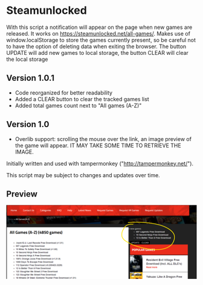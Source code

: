 # Steamunlocked

With this script a notification will appear on the page when new games are released. It works on https://steamunlocked.net/all-games/. Makes use of window.localStorage to store the games currently present, so be careful not to have the option of deleting data when exiting the browser. The button UPDATE will add new games to local storage, the button CLEAR will clear the local storage


## Version 1.0.1
 -  Code reorganized for better readability
 -  Added a CLEAR button to clear the tracked games list
 -  Added total games count next to "All games (A-Z)"

## Version 1.0
 - Overlib support: scrolling the mouse over the link, an image preview of the game will appear. IT MAY TAKE SOME TIME TO RETRIEVE THE IMAGE.

Initially written and used with tampermonkey ("http://tampermonkey.net/").

This script may be subject to changes and updates over time.

## Preview
![Preview Screenshot](./preview.png)
